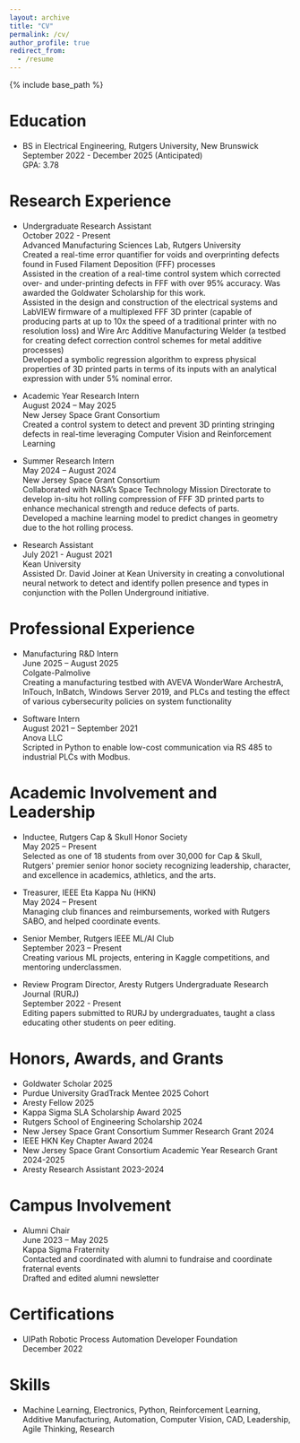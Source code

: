 ```yaml
---
layout: archive
title: "CV"
permalink: /cv/
author_profile: true
redirect_from:
  - /resume
---
```


{% include base_path %}

Education
======
* BS in Electrical Engineering, Rutgers University, New Brunswick  
  September 2022 - December 2025 (Anticipated)  
  GPA: 3.78

Research Experience
======
* Undergraduate Research Assistant  
  October 2022 - Present  
  Advanced Manufacturing Sciences Lab, Rutgers University  
  Created a real-time error quantifier for voids and overprinting defects found in Fused Filament Deposition (FFF) processes  
  Assisted in the creation of a real-time control system which corrected over- and under-printing defects in FFF with over 95% accuracy. Was awarded the Goldwater Scholarship for this work.  
  Assisted in the design and construction of the electrical systems and LabVIEW firmware of a multiplexed FFF 3D printer (capable of producing parts at up to 10x the speed of a traditional printer with no resolution loss) and Wire Arc Additive Manufacturing Welder (a testbed for creating defect correction control schemes for metal additive processes)  
  Developed a symbolic regression algorithm to express physical properties of 3D printed parts in terms of its inputs with an analytical expression with under 5% nominal error.

* Academic Year Research Intern  
  August 2024 – May 2025  
  New Jersey Space Grant Consortium  
  Created a control system to detect and prevent 3D printing stringing defects in real-time leveraging Computer Vision and Reinforcement Learning

* Summer Research Intern  
  May 2024 – August 2024  
  New Jersey Space Grant Consortium  
  Collaborated with NASA’s Space Technology Mission Directorate to develop in-situ hot rolling compression of FFF 3D printed parts to enhance mechanical strength and reduce defects of parts.  
  Developed a machine learning model to predict changes in geometry due to the hot rolling process.

* Research Assistant  
  July 2021 - August 2021  
  Kean University  
  Assisted Dr. David Joiner at Kean University in creating a convolutional neural network to detect and identify pollen presence and types in conjunction with the Pollen Underground initiative.

Professional Experience
======
* Manufacturing R&D Intern  
  June 2025 – August 2025  
  Colgate-Palmolive  
  Creating a manufacturing testbed with AVEVA WonderWare ArchestrA, InTouch, InBatch, Windows Server 2019, and PLCs and testing the effect of various cybersecurity policies on system functionality

* Software Intern  
  August 2021 – September 2021  
  Anova LLC  
  Scripted in Python to enable low-cost communication via RS 485 to industrial PLCs with Modbus.

Academic Involvement and Leadership
======
* Inductee, Rutgers Cap & Skull Honor Society  
  May 2025 – Present  
  Selected as one of 18 students from over 30,000 for Cap & Skull, Rutgers' premier senior honor society recognizing leadership, character, and excellence in academics, athletics, and the arts.

* Treasurer, IEEE Eta Kappa Nu (HKN)  
  May 2024 – Present  
  Managing club finances and reimbursements, worked with Rutgers SABO, and helped coordinate events.

* Senior Member, Rutgers IEEE ML/AI Club  
  September 2023 – Present  
  Creating various ML projects, entering in Kaggle competitions, and mentoring underclassmen.

* Review Program Director, Aresty Rutgers Undergraduate Research Journal (RURJ)  
  September 2022 - Present  
  Editing papers submitted to RURJ by undergraduates, taught a class educating other students on peer editing.

Honors, Awards, and Grants
======
* Goldwater Scholar 2025  
* Purdue University GradTrack Mentee 2025 Cohort  
* Aresty Fellow 2025  
* Kappa Sigma SLA Scholarship Award 2025  
* Rutgers School of Engineering Scholarship 2024  
* New Jersey Space Grant Consortium Summer Research Grant 2024  
* IEEE HKN Key Chapter Award 2024  
* New Jersey Space Grant Consortium Academic Year Research Grant 2024-2025  
* Aresty Research Assistant 2023-2024

Campus Involvement
======
* Alumni Chair  
  June 2023 – May 2025  
  Kappa Sigma Fraternity  
  Contacted and coordinated with alumni to fundraise and coordinate fraternal events  
  Drafted and edited alumni newsletter

Certifications
======
* UIPath Robotic Process Automation Developer Foundation  
  December 2022

Skills
======
* Machine Learning, Electronics, Python, Reinforcement Learning, Additive Manufacturing, Automation, Computer Vision, CAD, Leadership, Agile Thinking, Research
